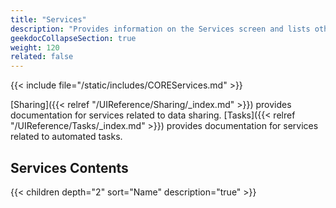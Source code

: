 ```yaml
---
title: "Services"
description: "Provides information on the Services screen and lists other services UI reference articles."
geekdocCollapseSection: true
weight: 120
related: false
---
```



{{< include file="/static/includes/COREServices.md" >}}

[Sharing]({{< relref "/UIReference/Sharing/_index.md" >}}) provides documentation for services related to data sharing. [Tasks]({{< relref "/UIReference/Tasks/_index.md" >}}) provides documentation for services related to automated tasks.

<div class="noprint">

## Services Contents

{{< children depth="2" sort="Name" description="true" >}}

</div>
